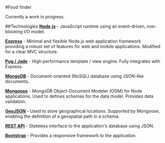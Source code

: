 #Food finder

Currently a work in progress.

##Technologies
**[Node.js](https://nodejs.org/)** - JavaScript runtime using an event-driven, non-blocking I/O model.  

**[Express](http://expressjs.com/)** - Minimal and flexible Node.js web application framework providing a robust set of features for web and mobile applications.  Modified for a clear MVC structure.

**[Pug / Jade](https://pugjs.org/)** - High performance template / view engine. Fully integrates with Express.  

**[MongoDB](https://www.mongodb.com/)** - Document-oriented (NoSQL) database using JSON-like documents.  

**[Mongoose](http://mongoosejs.com/)** - MongoDB Object-Document Modeler (ODM) for Node applications. Used to defines schemas for the data model. Provides data validation.
 
**[GeoJSON](http://geojson.org/)** - Used to store geographical locations.  Supported by Mongoose, enabling the definition of a geospatial path in a schema.

**[REST API](https://en.wikipedia.org/wiki/Representational_state_transfer)** - Stateless interface to the application's database using JSON.

**[Bootstrap](http://getbootstrap.com/)** - Provides a responsive framework to the application.